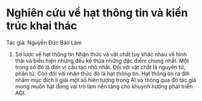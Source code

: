 # Nghiên cứu về hạt thông tin và kiến trúc khai thác

Tác giả: Nguyễn Đức Bảo Lâm

1. Sơ lược về hạt thông tin
   Nhận thức và vật chất tuy khác nhau về hình thái và biểu hiện nhưng đều kế thừa những đặc điểm chung nhất. Một trong số đó là đơn vị cấu tạo nhỏ nhất. Đối với vật chất là nguyên tử, phân tử. Còn đối với nhận thức đó là hạt thông tin.
   Hạt thông tin ra đời nhằm mục đích lí giải một số hiện tượng trong AI và thông qua đó tác giả mong muốn hạt đóng vai trò làm nền tảng cho khuynh hướng phát triển AGI.
